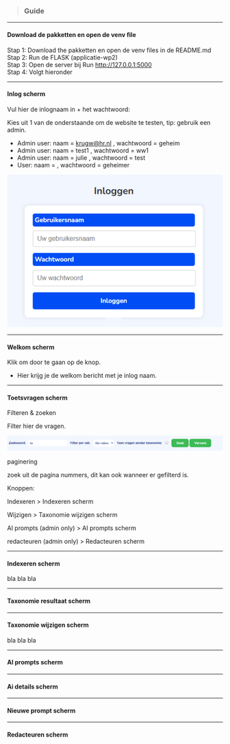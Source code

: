 > ### Guide

---

#### Download de pakketten en open de venv file

Stap 1: Download the pakketten en open de venv files in de README.md  
Stap 2: Run de FLASK (applicatie-wp2)  
Stap 3: Open de server bij Run http://127.0.0.1:5000  
Stap 4: Volgt hieronder  


---

#### Inlog scherm

Vul hier de inlognaam in + het wachtwoord:

Kies uit 1 van de onderstaande om de website te testen, tip: gebruik een admin. 
* Admin user: naam = krugw@hr.nl , wachtwoord = geheim
* Admin user: naam = test1 , wachtwoord = ww1
* Admin user: naam = julie , wachtwoord = test
* User: naam = , wachtwoord = geheimer

![Inlog](../markdown_files/afbeeldingen/inlog.png)

---

#### Welkom scherm

Klik om door te gaan op de knop.

* Hier krijg je de welkom bericht met je inlog naam.

---

#### Toetsvragen scherm

Filteren & zoeken

Filter hier de vragen.

![Filteren](../markdown_files/afbeeldingen/toetsvragen_zoeken.png)

paginering

zoek uit de pagina nummers, dit kan ook wanneer er gefilterd is.

Knoppen:

Indexeren > Indexeren scherm

Wijzigen > Taxonomie wijzigen scherm

AI prompts (admin only) > AI prompts scherm

redacteuren (admin only) > Redacteuren scherm

---

#### Indexeren scherm

bla bla bla

---

#### Taxonomie resultaat scherm

---

#### Taxonomie wijzigen scherm

bla bla bla

---

#### AI prompts scherm

---

#### Ai details scherm

---

#### Nieuwe prompt scherm

---

#### Redacteuren scherm